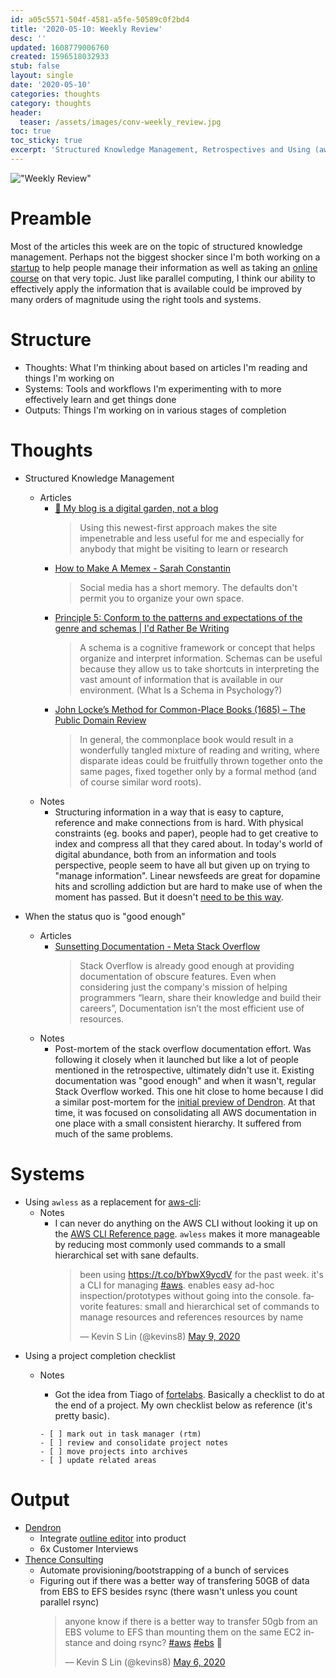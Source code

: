 ```yaml
---
id: a05c5571-504f-4581-a5fe-50589c0f2bd4
title: '2020-05-10: Weekly Review'
desc: ''
updated: 1608779006760
created: 1596518032933
stub: false
layout: single
date: '2020-05-10'
categories: thoughts
category: thoughts
header:
  teaser: /assets/images/conv-weekly_review.jpg
toc: true
toc_sticky: true
excerpt: 'Structured Knowledge Management, Retrospectives and Using (aw)less'
---
```



!["Weekly Review"](/assets/images/conv-weekly_review.jpg)

# Preamble

Most of the articles this week are on the topic of structured knowledge management. Perhaps not the biggest shocker since I'm both working on a [startup](http://dendron.so/) to help people manage their information as well as taking an [online course](http://fortelabs.co/) on that very topic. Just like parallel computing, I think our ability to effectively apply the information that is available could be improved by many orders of magnitude using the right tools and systems.

# Structure

- Thoughts: What I'm thinking about based on articles I'm reading and things I'm working on
- Systems: Tools and workflows I'm experimenting with to more effectively learn and get things done
- Outputs: Things I'm working on in various stages of completion

# Thoughts

- Structured Knowledge Management
  - Articles
    - [🌱 My blog is a digital garden, not a blog](https://www.notion.so/kevinslin/My-blog-is-a-digital-garden-not-a-blog-fe9d0119cb334e0a9d21c17f2e94297d)
      > Using this newest-first approach makes the site impenetrable and less useful for me and especially for anybody that might be visiting to learn or research
    - [How to Make A Memex - Sarah Constantin](https://www.notion.so/kevinslin/How-to-Make-A-Memex-Sarah-Constantin-66357fa6dbf84301ba0660ccaf8c57dc)
      > Social media has a short memory. The defaults don't permit you to organize your own space.
    - [Principle 5: Conform to the patterns and expectations of the genre and schemas | I'd Rather Be Writing](https://www.notion.so/kevinslin/Principle-5-Conform-to-the-patterns-and-expectations-of-the-genre-and-schemas-I-d-Rather-Be-Writi-c99c796cec9d4666a352c58430216ae6)
      > A schema is a cognitive framework or concept that helps organize and interpret information. Schemas can be useful because they allow us to take shortcuts in interpreting the vast amount of information that is available in our environment. (What Is a Schema in Psychology?)
    - [John Locke’s Method for Common-Place Books (1685) – The Public Domain Review](https://www.notion.so/kevinslin/John-Locke-s-Method-for-Common-Place-Books-1685-The-Public-Domain-Review-77c03aeef67b4be294c68f13ae799fc8)
      > In general, the commonplace book would result in a wonderfully tangled mixture of reading and writing, where disparate ideas could be fruitfully thrown together onto the same pages, fixed together only by a formal method (and of course similar word roots).
  - Notes
      - Structuring information in a way that is easy to capture, reference and make connections from is hard. With physical constraints (eg. books and paper), people had to get creative to index and compress all that they cared about. In today's world of digital abundance, both from an information and tools perspective, people seem to have all but given up on trying to "manage information". Linear newsfeeds are great for dopamine hits and scrolling addiction but are hard to make use of when the moment has passed. But it doesn't [need to be this way](https://kevinslin.com/organizing/its_not_you_its_your_knowledge_base/).

- When the status quo is "good enough"
  - Articles
    - [Sunsetting Documentation - Meta Stack Overflow](https://www.notion.so/kevinslin/Sunsetting-Documentation-Meta-Stack-Overflow-f9dbb72cf128469eba181741313119d6)
      > Stack Overflow is already good enough at providing documentation of obscure features. Even when considering just the company's mission of helping programmers “learn, share their knowledge and build their careers”, Documentation isn’t the most efficient use of resources.
  - Notes
    - Post-mortem of the stack overflow documentation effort. Was following it closely when it launched but like a lot of people mentioned in the retrospective, ultimately didn't use it. Existing documentation was "good enough" and when it wasn't, regular Stack Overflow worked. This one hit close to home because I did a similar post-mortem for the [initial preview of Dendron](https://aws.dendron.so/). At that time, it was focused on consolidating all AWS documentation in one place with a small consistent hierarchy. It suffered from much of the same problems.

# Systems
- Using `awless` as a replacement for [aws-cli](https://aws.amazon.com/cli/):
  - Notes
    - I can never do anything on the AWS CLI without looking it up on the [AWS CLI Reference page](https://docs.aws.amazon.com/cli/latest/reference/index.html#cli-aws). `awless` makes it more manageable by reducing most commonly used commands to a small hierarchical set with sane defaults.
      <blockquote class="twitter-tweet"><p lang="en" dir="ltr">been using <a href="https://t.co/bYbwX9ycdV">https://t.co/bYbwX9ycdV</a> for the past week. it&#39;s a CLI for managing <a href="https://twitter.com/hashtag/aws?src=hash&amp;ref_src=twsrc%5Etfw">#aws</a>. enables easy ad-hoc inspection/prototypes without going into the console. favorite features: small and hierarchical set of commands to manage resources and references resources by name</p>&mdash; Kevin S Lin (@kevins8) <a href="https://twitter.com/kevins8/status/1259264023406587904?ref_src=twsrc%5Etfw">May 9, 2020</a></blockquote> <script async src="https://platform.twitter.com/widgets.js" charset="utf-8"></script>
- Using a project completion checklist
  - Notes
    - Got the idea from Tiago of [fortelabs](https://fortelabs.co/). Basically a checklist to do at the end of a project. My own checklist below as reference (it's pretty basic).

    ```
    - [ ] mark out in task manager (rtm)
    - [ ] review and consolidate project notes
    - [ ] move projects into archives
    - [ ] update related areas
    ```

# Output

- [Dendron](http://dendron.so/)
    - Integrate [outline editor](https://github.com/outline/rich-markdown-editor) into product
    - 6x Customer Interviews
- [Thence Consulting](https://thence.io/)
    - Automate provisioning/bootstrapping of a bunch of services
    - Figuring out if there was a better way of transfering 50GB of data from EBS to EFS besides rsync (there wasn't unless you count parallel rsync)
      <blockquote class="twitter-tweet"><p lang="en" dir="ltr">anyone know if there is a better way to transfer 50gb from an EBS volume to EFS than mounting them on the same EC2 instance and doing rsync? <a href="https://twitter.com/hashtag/aws?src=hash&amp;ref_src=twsrc%5Etfw">#aws</a> <a href="https://twitter.com/hashtag/ebs?src=hash&amp;ref_src=twsrc%5Etfw">#ebs</a> 🤔</p>&mdash; Kevin S Lin (@kevins8) <a href="https://twitter.com/kevins8/status/1258157439121154048?ref_src=twsrc%5Etfw">May 6, 2020</a></blockquote> <script async src="https://platform.twitter.com/widgets.js" charset="utf-8"></script>


